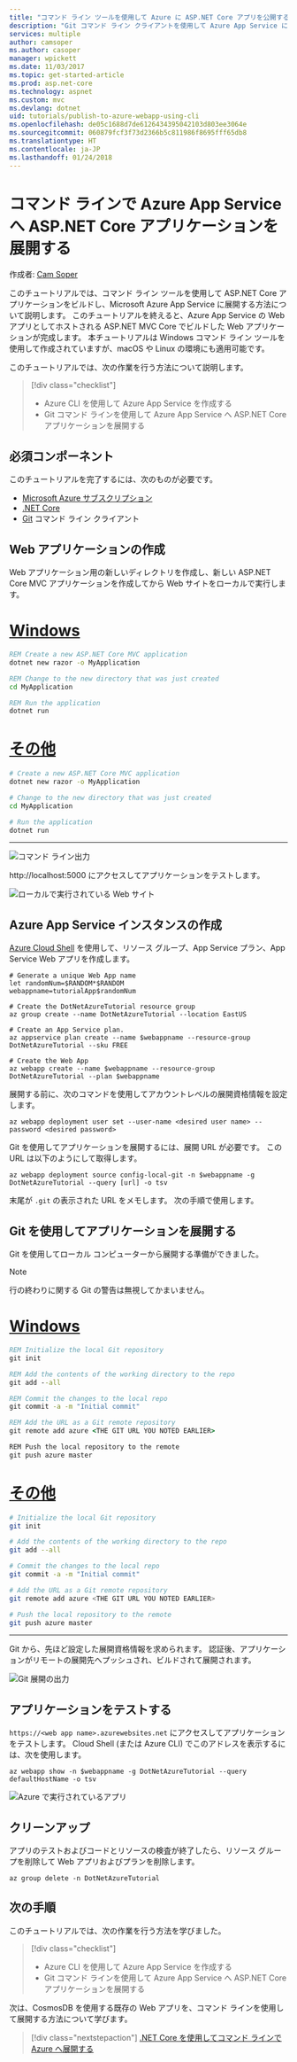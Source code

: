 ```yaml
---
title: "コマンド ライン ツールを使用して Azure に ASP.NET Core アプリを公開する | Microsoft Docs"
description: "Git コマンド ライン クライアントを使用して Azure App Service に ASP.NET Core アプリを発行する方法を説明します。"
services: multiple
author: camsoper
ms.author: casoper
manager: wpickett
ms.date: 11/03/2017
ms.topic: get-started-article
ms.prod: asp.net-core
ms.technology: aspnet
ms.custom: mvc
ms.devlang: dotnet
uid: tutorials/publish-to-azure-webapp-using-cli
ms.openlocfilehash: de05c1688d7de6126434395042103d803ee3064e
ms.sourcegitcommit: 060879fcf3f73d2366b5c811986f8695fff65db8
ms.translationtype: HT
ms.contentlocale: ja-JP
ms.lasthandoff: 01/24/2018
---
```

# <a name="deploy-an-aspnet-core-application-to-azure-app-service-from-the-command-line"></a>コマンド ラインで Azure App Service へ ASP.NET Core アプリケーションを展開する

作成者: [Cam Soper](https://twitter.com/camsoper)

このチュートリアルでは、コマンド ライン ツールを使用して ASP.NET Core アプリケーションをビルドし、Microsoft Azure App Service に展開する方法について説明します。  このチュートリアルを終えると、Azure App Service の Web アプリとしてホストされる ASP.NET MVC Core でビルドした Web アプリケーションが完成します。  本チュートリアルは Windows コマンド ライン ツールを使用して作成されていますが、macOS や Linux の環境にも適用可能です。  

このチュートリアルでは、次の作業を行う方法について説明します。

> [!div class="checklist"]
> * Azure CLI を使用して Azure App Service を作成する
> * Git コマンド ラインを使用して Azure App Service へ ASP.NET Core アプリケーションを展開する

## <a name="prerequisites"></a>必須コンポーネント

このチュートリアルを完了するには、次のものが必要です。

* [Microsoft Azure サブスクリプション](https://azure.microsoft.com/free/)
* [.NET Core](https://www.microsoft.com/net/download/core)
* [Git](https://www.git-scm.com/) コマンド ライン クライアント

## <a name="create-a-web-application"></a>Web アプリケーションの作成

Web アプリケーション用の新しいディレクトリを作成し、新しい ASP.NET Core MVC アプリケーションを作成してから Web サイトをローカルで実行します。

# <a name="windowstabwindows"></a>[Windows](#tab/windows)
```cmd
REM Create a new ASP.NET Core MVC application
dotnet new razor -o MyApplication

REM Change to the new directory that was just created
cd MyApplication

REM Run the application
dotnet run
```

# <a name="othertabother"></a>[その他](#tab/other)
```bash
# Create a new ASP.NET Core MVC application
dotnet new razor -o MyApplication

# Change to the new directory that was just created
cd MyApplication

# Run the application
dotnet run
```
---

![コマンド ライン出力](publish-to-azure-webapp-using-cli/_static/new_prj.png)

http://localhost:5000 にアクセスしてアプリケーションをテストします。

![ローカルで実行されている Web サイト](publish-to-azure-webapp-using-cli/_static/app_test.png)


## <a name="create-the-azure-app-service-instance"></a>Azure App Service インスタンスの作成

[Azure Cloud Shell](/azure/cloud-shell/quickstart) を使用して、リソース グループ、App Service プラン、App Service Web アプリを作成します。

```azurecli-interactive
# Generate a unique Web App name
let randomNum=$RANDOM*$RANDOM
webappname=tutorialApp$randomNum

# Create the DotNetAzureTutorial resource group
az group create --name DotNetAzureTutorial --location EastUS

# Create an App Service plan.
az appservice plan create --name $webappname --resource-group DotNetAzureTutorial --sku FREE

# Create the Web App
az webapp create --name $webappname --resource-group DotNetAzureTutorial --plan $webappname
```

展開する前に、次のコマンドを使用してアカウントレベルの展開資格情報を設定します。

```azurecli-interactive
az webapp deployment user set --user-name <desired user name> --password <desired password>
```

Git を使用してアプリケーションを展開するには、展開 URL が必要です。  この URL は以下のようにして取得します。

```azurecli-interactive
az webapp deployment source config-local-git -n $webappname -g DotNetAzureTutorial --query [url] -o tsv
```
末尾が `.git` の表示された URL をメモします。 次の手順で使用します。

## <a name="deploy-the-application-using-git"></a>Git を使用してアプリケーションを展開する

Git を使用してローカル コンピューターから展開する準備ができました。

> [!NOTE]
> 行の終わりに関する Git の警告は無視してかまいません。

# <a name="windowstabwindows"></a>[Windows](#tab/windows)
```cmd
REM Initialize the local Git repository
git init

REM Add the contents of the working directory to the repo
git add --all

REM Commit the changes to the local repo
git commit -a -m "Initial commit"

REM Add the URL as a Git remote repository
git remote add azure <THE GIT URL YOU NOTED EARLIER>

REM Push the local repository to the remote
git push azure master
```

# <a name="othertabother"></a>[その他](#tab/other)
```bash
# Initialize the local Git repository
git init

# Add the contents of the working directory to the repo
git add --all

# Commit the changes to the local repo
git commit -a -m "Initial commit"

# Add the URL as a Git remote repository
git remote add azure <THE GIT URL YOU NOTED EARLIER>

# Push the local repository to the remote
git push azure master
```
---

Git から、先ほど設定した展開資格情報を求められます。 認証後、アプリケーションがリモートの展開先へプッシュされ、ビルドされて展開されます。

![Git 展開の出力](publish-to-azure-webapp-using-cli/_static/post_deploy.png)

## <a name="test-the-application"></a>アプリケーションをテストする

`https://<web app name>.azurewebsites.net` にアクセスしてアプリケーションをテストします。  Cloud Shell (または Azure CLI) でこのアドレスを表示するには、次を使用します。

```azurecli-interactive
az webapp show -n $webappname -g DotNetAzureTutorial --query defaultHostName -o tsv
```

![Azure で実行されているアプリ](publish-to-azure-webapp-using-cli/_static/app_deployed.png)

## <a name="clean-up"></a>クリーンアップ

アプリのテストおよびコードとリソースの検査が終了したら、リソース グループを削除して Web アプリおよびプランを削除します。

```azurecli-interactive
az group delete -n DotNetAzureTutorial
```

## <a name="next-steps"></a>次の手順

このチュートリアルでは、次の作業を行う方法を学びました。

> [!div class="checklist"]
> * Azure CLI を使用して Azure App Service を作成する
> * Git コマンド ラインを使用して Azure App Service へ ASP.NET Core アプリケーションを展開する

次は、CosmosDB を使用する既存の Web アプリを、コマンド ラインを使用して展開する方法について学びます。

> [!div class="nextstepaction"]
> [.NET Core を使用してコマンド ラインで Azure へ展開する](/dotnet/azure/dotnet-quickstart-xplat)
